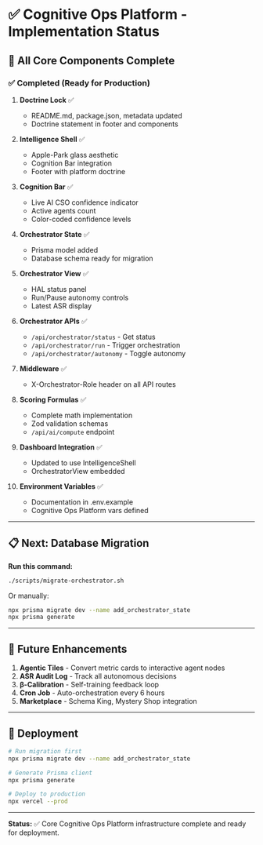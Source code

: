 # ✅ Cognitive Ops Platform - Implementation Status

## 🎯 All Core Components Complete

### ✅ Completed (Ready for Production)

1. **Doctrine Lock** ✅
   - README.md, package.json, metadata updated
   - Doctrine statement in footer and components

2. **Intelligence Shell** ✅
   - Apple-Park glass aesthetic
   - Cognition Bar integration
   - Footer with platform doctrine

3. **Cognition Bar** ✅
   - Live AI CSO confidence indicator
   - Active agents count
   - Color-coded confidence levels

4. **Orchestrator State** ✅
   - Prisma model added
   - Database schema ready for migration

5. **Orchestrator View** ✅
   - HAL status panel
   - Run/Pause autonomy controls
   - Latest ASR display

6. **Orchestrator APIs** ✅
   - `/api/orchestrator/status` - Get status
   - `/api/orchestrator/run` - Trigger orchestration
   - `/api/orchestrator/autonomy` - Toggle autonomy

7. **Middleware** ✅
   - X-Orchestrator-Role header on all API routes

8. **Scoring Formulas** ✅
   - Complete math implementation
   - Zod validation schemas
   - `/api/ai/compute` endpoint

9. **Dashboard Integration** ✅
   - Updated to use IntelligenceShell
   - OrchestratorView embedded

10. **Environment Variables** ✅
    - Documentation in .env.example
    - Cognitive Ops Platform vars defined

---

## 📋 Next: Database Migration

**Run this command:**
```bash
./scripts/migrate-orchestrator.sh
```

Or manually:
```bash
npx prisma migrate dev --name add_orchestrator_state
npx prisma generate
```

---

## 🔄 Future Enhancements

1. **Agentic Tiles** - Convert metric cards to interactive agent nodes
2. **ASR Audit Log** - Track all autonomous decisions
3. **β-Calibration** - Self-training feedback loop
4. **Cron Job** - Auto-orchestration every 6 hours
5. **Marketplace** - Schema King, Mystery Shop integration

---

## 🚀 Deployment

```bash
# Run migration first
npx prisma migrate dev --name add_orchestrator_state

# Generate Prisma client
npx prisma generate

# Deploy to production
npx vercel --prod
```

---

**Status:** ✅ Core Cognitive Ops Platform infrastructure complete and ready for deployment.

